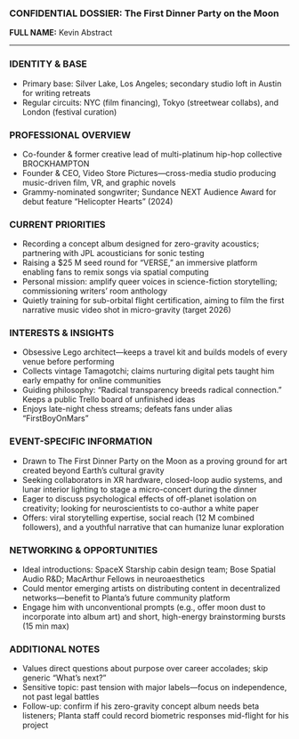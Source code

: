 ### CONFIDENTIAL DOSSIER: The First Dinner Party on the Moon

**FULL NAME:** Kevin Abstract

---
### IDENTITY & BASE
- Primary base: Silver Lake, Los Angeles; secondary studio loft in Austin for writing retreats
- Regular circuits: NYC (film financing), Tokyo (streetwear collabs), and London (festival curation)

### PROFESSIONAL OVERVIEW
- Co-founder & former creative lead of multi-platinum hip-hop collective BROCKHAMPTON
- Founder & CEO, Video Store Pictures—cross-media studio producing music-driven film, VR, and graphic novels
- Grammy-nominated songwriter; Sundance NEXT Audience Award for debut feature “Helicopter Hearts” (2024)

### CURRENT PRIORITIES
- Recording a concept album designed for zero-gravity acoustics; partnering with JPL acousticians for sonic testing
- Raising a $25 M seed round for “VERSE,” an immersive platform enabling fans to remix songs via spatial computing
- Personal mission: amplify queer voices in science-fiction storytelling; commissioning writers’ room anthology
- Quietly training for sub-orbital flight certification, aiming to film the first narrative music video shot in micro-gravity (target 2026)

### INTERESTS & INSIGHTS
- Obsessive Lego architect—keeps a travel kit and builds models of every venue before performing
- Collects vintage Tamagotchi; claims nurturing digital pets taught him early empathy for online communities
- Guiding philosophy: “Radical transparency breeds radical connection.” Keeps a public Trello board of unfinished ideas
- Enjoys late-night chess streams; defeats fans under alias “FirstBoyOnMars”

### EVENT-SPECIFIC INFORMATION
- Drawn to The First Dinner Party on the Moon as a proving ground for art created beyond Earth’s cultural gravity
- Seeking collaborators in XR hardware, closed-loop audio systems, and lunar interior lighting to stage a micro-concert during the dinner
- Eager to discuss psychological effects of off-planet isolation on creativity; looking for neuroscientists to co-author a white paper
- Offers: viral storytelling expertise, social reach (12 M combined followers), and a youthful narrative that can humanize lunar exploration

### NETWORKING & OPPORTUNITIES
- Ideal introductions: SpaceX Starship cabin design team; Bose Spatial Audio R&D; MacArthur Fellows in neuroaesthetics
- Could mentor emerging artists on distributing content in decentralized networks—benefit to Planta’s future community platform
- Engage him with unconventional prompts (e.g., offer moon dust to incorporate into album art) and short, high-energy brainstorming bursts (15 min max)

### ADDITIONAL NOTES
- Values direct questions about purpose over career accolades; skip generic “What’s next?”
- Sensitive topic: past tension with major labels—focus on independence, not past legal battles
- Follow-up: confirm if his zero-gravity concept album needs beta listeners; Planta staff could record biometric responses mid-flight for his project